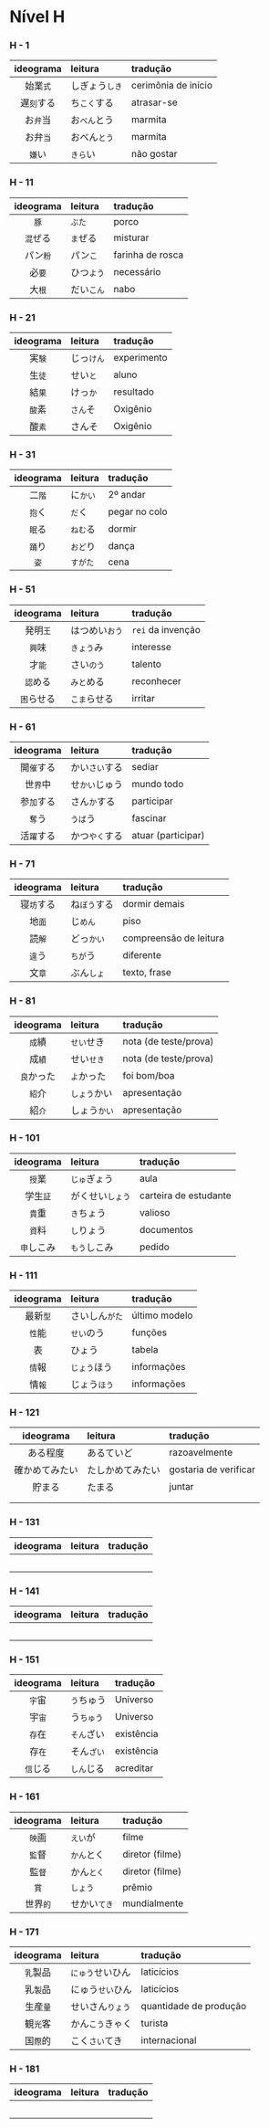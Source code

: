 # Nível H

### H - 1

| ideograma | leitura | tradução |
|:---------:|:--------|:---------|
| 始業```式``` | しぎょう```しき``` | cerimônia de início |
| 遅```刻```する | ち```こく```する | atrasar-se |
| お```弁```当 | お```べん```とう | marmita |
| お弁```当``` | おべん```とう``` | marmita |
| ```嫌```い | ```きら```い | não gostar |


### H - 11

| ideograma | leitura | tradução |
|:---------:|:--------|:---------|
| ```豚``` | ```ぶた``` | porco |
| ```混```ぜる | ```ま```ぜる | misturar |
| パン```粉``` | パン```こ``` | farinha de rosca |
| 必```要``` | ひつ```よう``` | necessário |
| 大```根``` | だい```こん``` | nabo |


### H - 21

| ideograma | leitura | tradução |
|:---------:|:--------|:---------|
| 実```験``` | じっ```けん``` | experimento |
| 生```徒``` | せい```と``` | aluno |
| 結```果``` | けっ```か``` | resultado |
| ```酸```素 | ```さん```そ | Oxigênio |
| 酸```素``` | さんそ | Oxigênio |


### H - 31

| ideograma | leitura | tradução |
|:---------:|:--------|:---------|
| 二```階``` | に```かい``` | 2º andar |
| ```抱```く | ```だ```く | pegar no colo |
| ```眠```る | ```ねむ```る | dormir |
| ```踊```り | ```おど```り | dança |
| ```姿``` | ```すがた``` | cena |


### H - 51

| ideograma | leitura | tradução |
|:---------:|:--------|:---------|
| 発明```王``` | はつめい```おう``` | ```rei``` da invenção |
| ```興```味 | ```きょう```み | interesse |
| 才```能``` | さい```のう``` | talento |
| ```認```める | ```みと```める | reconhecer |
| ```困```らせる | ```こま```らせる | irritar |


### H - 61

| ideograma | leitura | tradução |
|:---------:|:--------|:---------|
| 開```催```する | かい```さい```する | sediar |
| 世```界```中 | せ```かい```じゅう | mundo todo |
| 参```加```する | さん```か```する | participar |
| ```奪```う | ```うば```う | fascinar |
| 活```躍```する | かつ```やく```する | atuar (participar) |


### H - 71

| ideograma | leitura | tradução |
|:---------:|:--------|:---------|
| 寝```坊```する | ね```ぼう```する | dormir demais |
| 地```面``` | じ```めん``` | piso |
| 読```解``` | どっ```かい``` | compreensão de leitura |
| ```違```う | ```ちが```う | diferente |
| 文```章``` | ぶん```しょ``` | texto, frase |


### H - 81

| ideograma | leitura | tradução |
|:---------:|:--------|:---------|
| ```成```績 | ```せい```せき | nota (de teste/prova) |
| 成```績``` | せい```せき``` | nota (de teste/prova) |
| ```良```かった | ```よ```かった | foi bom/boa |
| ```紹```介 | ```しょう```かい | apresentação |
| 紹```介``` | しょう```かい``` | apresentação |


### H - 101

| ideograma | leitura | tradução |
|:---------:|:--------|:---------|
| ```授```業 | ```じゅ```ぎょう | aula |
| 学生```証``` | がくせい```しょう``` | carteira de estudante |
| ```貴```重 | ```き```ちょう | valioso |
| ```資```料 | ```し```りょう | documentos |
| ```申```しこみ | ```もう```しこみ | pedido |


### H - 111

| ideograma | leitura | tradução |
|:---------:|:--------|:---------|
| 最新```型``` | さいしん```がた``` | último modelo |
| ```性```能 | ```せい```のう | funções |
| 表 | ひょう | tabela |
| ```情```報 | ```じょう```ほう | informações |
| 情```報``` | じょう```ほう``` | informações |


### H - 121

| ideograma | leitura | tradução |
|:---------:|:--------|:---------|
| ある程度 | あるていど | razoavelmente |
| 確かめてみたい | たしかめてみたい | gostaria de verificar |
| 貯まる | たまる | juntar |
|  |  |  |
|  |  |  |


### H - 131

| ideograma | leitura | tradução |
|:---------:|:--------|:---------|
|  |  |  |
|  |  |  |
|  |  |  |
|  |  |  |
|  |  |  |


### H - 141

| ideograma | leitura | tradução |
|:---------:|:--------|:---------|
|  |  |  |
|  |  |  |
|  |  |  |
|  |  |  |
|  |  |  |


### H - 151

| ideograma | leitura | tradução |
|:---------:|:--------|:---------|
| ```宇```宙 | ```う```ちゅう | Universo |
| 宇```宙``` | う```ちゅう``` | Universo |
| ```存```在 | ```そん```ざい | existência |
| 存```在``` | そん```ざい``` | existência |
| ```信```じる | ```しん```じる | acreditar |


### H - 161

| ideograma | leitura | tradução |
|:---------:|:--------|:---------|
| ```映```画 | ```えい```が | filme |
| ```監```督 | ```かん```とく | diretor (filme) |
| 監```督``` | かん```とく``` | diretor (filme) |
| ```賞``` | ```しょう``` | prêmio |
| 世界```的``` | せかい```てき``` | mundialmente |


### H - 171

| ideograma | leitura | tradução |
|:---------:|:--------|:---------|
| ```乳```製品 | ```にゅう```せいひん | laticícios |
| 乳```製```品 | にゅう```せい```ひん | laticícios |
| 生産```量``` | せいさん```りょう``` | quantidade de produção |
| 観```光```客 | かん```こう```きゃく | turista |
| 国```際```的 | こく```さい```てき | internacional |


### H - 181

| ideograma | leitura | tradução |
|:---------:|:--------|:---------|
|  |  |  |
|  |  |  |
|  |  |  |
|  |  |  |
|  |  |  |
